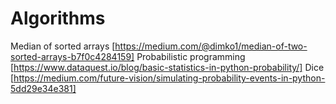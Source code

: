 # Algorithms
Median of sorted arrays [https://medium.com/@dimko1/median-of-two-sorted-arrays-b7f0c4284159]
Probabilistic programming [https://www.dataquest.io/blog/basic-statistics-in-python-probability/]
Dice [https://medium.com/future-vision/simulating-probability-events-in-python-5dd29e34e381]


